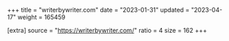 +++
title = "writerbywriter.com"
date = "2023-01-31"
updated = "2023-04-17"
weight = 165459

[extra]
source = "https://writerbywriter.com/"
ratio = 4
size = 162
+++
